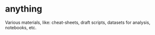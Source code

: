 # anything
Various materials, like: cheat-sheets, draft scripts, datasets for analysis, notebooks, etc.
